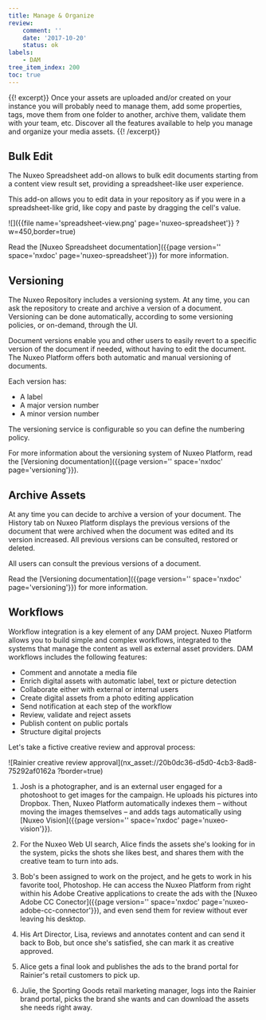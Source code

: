 ```yaml
---
title: Manage & Organize
review:
    comment: ''
    date: '2017-10-20'
    status: ok
labels:
    - DAM
tree_item_index: 200
toc: true
---
```


{{! excerpt}}
Once your assets are uploaded and/or created on your instance you will probably need to manage them, add some properties, tags, move them from one folder to another, archive them, validate them with your team, etc. Discover all the features available to help you manage and organize your media assets.
{{! /excerpt}}

## Bulk Edit

The Nuxeo Spreadsheet add-on allows to bulk edit documents starting from a content view result set, providing a spreadsheet-like user experience.

This add-on allows you to edit data in your repository as if you were in a spreadsheet-like grid, like copy and paste by dragging the cell's value.

![]({{file name='spreadsheet-view.png' page='nuxeo-spreadsheet'}} ?w=450,border=true)

Read the [Nuxeo Spreadsheet documentation]({{page version='' space='nxdoc' page='nuxeo-spreadsheet'}}) for more information.

## Versioning

The Nuxeo Repository includes a versioning system. At any time, you can ask the repository to create and archive a version of a document. Versioning can be done automatically, according to some versioning policies, or on-demand, through the UI.

Document versions enable you and other users to easily revert to a specific version of the document if needed, without having to edit the document. The Nuxeo Platform offers both automatic and manual versioning of documents.

Each version has:
- A label
- A major version number
- A minor version number

The versioning service is configurable so you can define the numbering policy.

For more information about the versioning system of Nuxeo Platform, read the [Versioning documentation]({{page version='' space='nxdoc' page='versioning'}}).

## Archive Assets

At any time you can decide to archive a version of your document. The History tab on Nuxeo Platform displays the previous versions of the document that were archived when the document was edited and its version increased. All previous versions can be consulted, restored or deleted.

All users can consult the previous versions of a document.

Read the [Versioning documentation]({{page version='' space='nxdoc' page='versioning'}}) for more information.

## Workflows


Workflow integration is a key element of any DAM project. Nuxeo Platform allows you to build simple and complex workflows, integrated to the systems that manage the content as well as external asset providers. DAM workflows includes the following features:

- Comment and annotate a media file
- Enrich digital assets with automatic label, text or picture detection
- Collaborate either with external or internal users
- Create digital assets from a photo editing application
- Send notification at each step of the workflow
- Review, validate and reject assets
- Publish content on public portals
- Structure digital projects

Let's take a fictive creative review and approval process:

![Rainier creative review approval](nx_asset://20b0dc36-d5d0-4cb3-8ad8-75292af0162a ?border=true)

1. Josh is a photographer, and is an external user engaged for a photoshoot to get images for the campaign. He uploads his pictures into Dropbox. Then, Nuxeo Platform automatically indexes them – without moving the images themselves – and adds tags automatically using [Nuxeo Vision]({{page version='' space='nxdoc' page='nuxeo-vision'}}).

1. For the Nuxeo Web UI search, Alice finds the assets she's looking for in the system, picks the shots she likes best, and shares them with the creative team to turn into ads.

1. Bob's been assigned to work on the project, and he gets to work in his favorite tool, Photoshop. He can access the Nuxeo Platform from right within his Adobe Creative applications to create the ads with the [Nuxeo Adobe CC Conector]({{page version='' space='nxdoc' page='nuxeo-adobe-cc-connector'}}), and even send them for review without ever leaving his desktop.

1. His Art Director, Lisa, reviews and annotates content and can send it back to Bob, but once she's satisfied, she can mark it as creative approved.

1. Alice gets a final look and publishes the ads to the brand portal for Rainier's retail customers to pick up.

1. Julie, the Sporting Goods retail marketing manager, logs into the Rainier brand portal, picks the brand she wants and can download the assets she needs right away.

